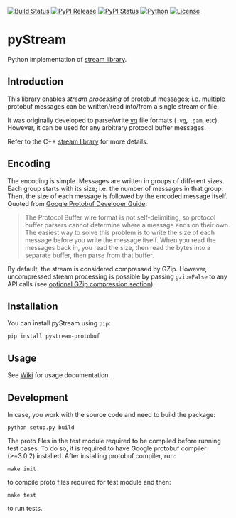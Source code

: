 [![Build Status](https://img.shields.io/travis/cartoonist/pystream-protobuf.svg?style=flat-square)](https://travis-ci.org/cartoonist/pystream-protobuf)
[![PyPI Release](https://img.shields.io/pypi/v/pystream-protobuf.svg?style=flat-square)](https://pypi.python.org/pypi/pystream-protobuf)
[![PyPI Status](https://img.shields.io/pypi/status/pystream-protobuf.svg?style=flat-square)](https://pypi.python.org/pypi/pystream-protobuf)
[![Python](https://img.shields.io/pypi/pyversions/pystream-protobuf.svg?style=flat-square)](https://www.python.org/download/releases/3.0/)
[![License](https://img.shields.io/pypi/l/pystream-protobuf.svg?style=flat-square)](https://github.com/cartoonist/pystream-protobuf/blob/master/LICENSE)

# pyStream
Python implementation of [stream library](https://github.com/vgteam/stream).

## Introduction
This library enables _stream processing_ of protobuf messages; i.e. multiple
protobuf messages can be written/read into/from a single stream or file.

It was originally developed to parse/write [vg](https://github.com/vgteam/vg)
file formats (`.vg`, `.gam`, etc). However, it can be used for any arbitrary
protocol buffer messages.

Refer to the C++ [stream library](https://github.com/vgteam/stream) for more
details.

## Encoding
The encoding is simple. Messages are written in groups of different sizes. Each
group starts with its size; i.e. the number of messages in that group. Then, the
size of each message is followed by the encoded message itself. Quoted from
[Google Protobuf Developer Guide](https://developers.google.com/protocol-buffers/docs/techniques#streaming):

> The Protocol Buffer wire format is not self-delimiting, so protocol buffer
> parsers cannot determine where a message ends on their own. The easiest way to
> solve this problem is to write the size of each message before you write the
> message itself. When you read the messages back in, you read the size, then
> read the bytes into a separate buffer, then parse from that buffer.

By default, the stream is considered compressed by GZip. However, uncompressed
stream processing is possible by passing `gzip=False` to any API calls (see
[optional GZip compression section](#optional-gzip-compression)).

## Installation
You can install pyStream using `pip`:

    pip install pystream-protobuf

## Usage
See [Wiki](https://github.com/cartoonist/pystream-protobuf/wiki) for usage documentation.

## Development
In case, you work with the source code and need to build the package:

    python setup.py build

The proto files in the test module required to be compiled before running test
cases. To do so, it is required to have Google protobuf compiler (>=3.0.2)
installed. After installing protobuf compiler, run:

    make init

to compile proto files required for test module and then:

    make test

to run tests.
